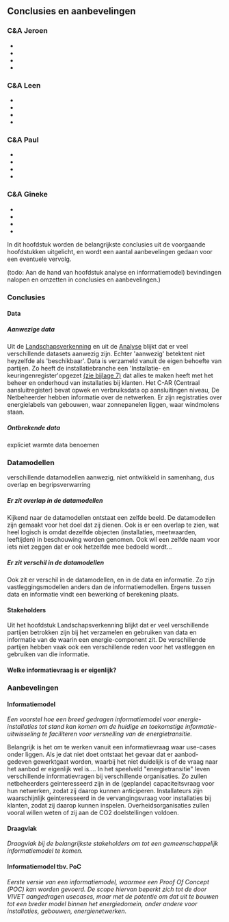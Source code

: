 ## Conclusies en aanbevelingen

### C&A Jeroen

-
-
-
-

### C&A Leen

-
-
-
-

### C&A Paul

-
-
-
-

### C&A Gineke

-
-
-
-




In dit hoofdstuk worden de belangrijkste conclusies uit de voorgaande
hoofdstukken uitgelicht, en wordt een aantal aanbevelingen gedaan voor een
eventuele vervolg.

(todo: Aan de hand van hoofdstuk analyse en informatiemodel) bevindingen nalopen
en omzetten in conclusies en aanbevelingen.)

### Conclusies

#### Data

##### Aanwezige data

Uit de [Landschapsverkenning](#landschapsverkenning) en uit de [Analyse](#analyse) blijkt dat er veel verschillende datasets aanwezig zijn. Echter 'aanwezig' betektent niet heyzelfde als 'beschikbaar'. Data is verzameld vanuit de eigen behoefte van partijen. Zo heeft de installatiebranche een 'Installatie- en keuringenregister'opgezet [(zie bijlage 7)](#bijlage-7) dat alles te maken heeft met het beheer en onderhoud van installaties bij
klanten. Het C-AR (Centraal aansluitregister) bevat opwek en verbruiksdata op
aansluitingen niveau, De Netbeheerder hebben informatie over de netwerken. Er
zijn registraties over energielabels van gebouwen, waar zonnepanelen liggen,
waar windmolens staan.

##### Ontbrekende data

expliciet warmte data benoemen

### Datamodellen

verschillende datamodellen aanwezig, niet ontwikkeld in samenhang, dus overlap en begripsverwarring
##### Er zit overlap in de datamodellen

Kijkend naar de datamodellen ontstaat een zelfde beeld. De datamodellen zijn
gemaakt voor het doel dat zij dienen. Ook is er een overlap te zien, wat heel
logisch is omdat dezelfde objecten (installaties, meetwaarden, leeftijden) in
beschouwing worden genomen. Ook wil een zelfde naam voor iets niet zeggen dat er
ook hetzelfde mee bedoeld wordt...

##### Er zit verschil in de datamodellen

Ook zit er verschil in de datamodellen, en in de data en informatie. Zo zijn
vastleggingsmodellen anders dan de informatiemodellen. Ergens tussen data en
informatie vindt een bewerking of berekening plaats.


#### Stakeholders

Uit het hoofdstuk Landschapsverkenning blijkt dat er veel verschillende partijen
betrokken zijn bij het verzamelen en gebruiken van data en informatie van de
waarin een energie-component zit. De verschillende partijen hebben vaak ook een
verschillende reden voor het vastleggen en gebruiken van die informatie.


#### Welke informatievraag is er eigenlijk?


### Aanbevelingen

#### Informatiemodel

*Een voorstel hoe een breed gedragen informatiemodel voor energie-installaties tot stand kan komen om de huidige en toekomstige informatie-uitwisseling te faciliteren voor versnelling van de energietransitie.*

Belangrijk is het om te werken vanuit een informatievraag waar use-cases onder liggen. Als je dat niet doet ontstaat het gevaar dat er aanbod-gedeven gewerktgaat worden, waarbij het niet duidelijk is of de vraag naar het aanbod er eigenlijk wel is.... In het speelveld "energietransitie" leven verschillende
informatievragen bij verschillende organisaties. Zo zullen netbeheerders geinteresseerd zijn in de (geplande) capaciteitsvraag voor hun netwerken, zodat zij daarop kunnen anticiperen. Installateurs zijn waarschijnlijk geinteresseerd in de vervangingsvraag voor installaties bij klanten, zodat zij daarop kunnen
inspelen. Overheidsorganisaties zullen vooral willen weten of zij aan de CO2 doelstellingen voldoen.







#### Draagvlak  
    
*Draagvlak bij de belangrijkste stakeholders om tot een gemeenschappelijk informatiemodel te komen.*

#### Informatiemodel tbv. PoC

*Eerste versie van een informatiemodel, waarmee een Proof Of Concept (POC) kan worden gevoerd. De scope hiervan beperkt zich tot de door VIVET aangedragen usecases, maar met de potentie om dat uit te bouwen tot een breder model binnen het energiedomein, onder andere voor installaties, gebouwen, energienetwerken.*



